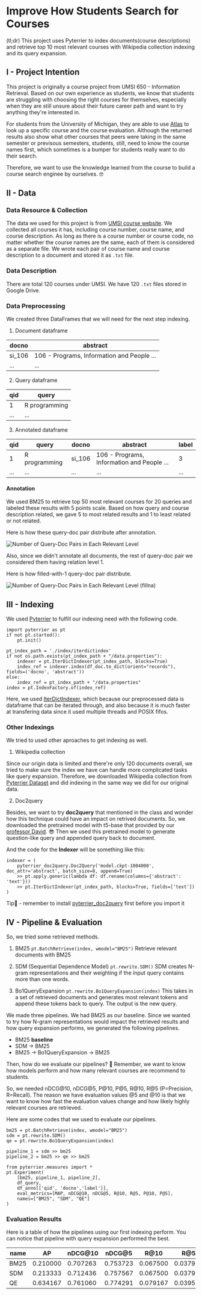 # Improve How Students Search for Courses
(tl;dr)
This project uses Pyterrier to index documents(course descriptions) and retrieve top 10 most relevant courses with Wikipedia collection indexing and its query expansion.


## I - Project Intention
This project is originally a course project from UMSI 650 - Information Retrieval. Based on our own experience as students, we know that students are struggling with choosing the right courses for themselves, especially when they are still unsure about their future career path and want to try anything they're interested in.

For students from the University of Michigan, they are able to use [Atlas](https://atlas.ai.umich.edu/) to look up a specific course and the course evaluation. Although the returned results also show what other courses that peers were taking in the same semester or previsous semesters, students, still, need to know the course names first, which sometimes is a bumper for students really want to do their search.

Therefore, we want to use the knowledge learned from the course to build a course search enginee by ourselves. 🤓

## II - Data
### Data Resource & Collection
The data we used for this project is from [UMSI course website](https://www.si.umich.edu/programs/courses). We collected all courses it has, including course number, course name, and course description. As long as there is a course number or course code, no matter whether the course names are the same, each of them is considered as a separate file. We wrote each pair of course name and course description to a document and stored it as `.txt` file.

### Data Description
There are total 120 courses under UMSI. We have 120 `.txt` files stored in Google Drive.

### Data Preprocessing
We created three DataFrames that we will need for the next step indexing.

1. Document dataframe

docno | abstract
---|---
si_106 | 106 - Programs, Information and People ...
... | ...
  
2. Query dataframe

qid | query
--- | ---
1 | R programming
... | ...

3. Annotated dataframe

qid | query | docno | abstract | label
---| ---| --- | --- | --- 
1 | R programming | si_106 | 106 - Programs, Information and People ... | 3
...|...|...|...|...


#### Annotation
We used BM25 to retrieve top 50 most relevant courses for 20 queries and labeled these results with 5 points scale. Based on how query and course description related, we gave 5 to most related results and 1 to least related or not related.

Here is how these query-doc pair distribute after annotation.

![Number of Query-Doc Pairs in Each Relevant Level](https://github.com/yang19-zzy/umsi-course-IR/blob/main/image/barplot1.png)


Also, since we didn't annotate all documents, the rest of query-doc pair we considered them having relation level 1.

Here is how filled-with-1 query-doc pair distribute.

![Number of Query-Doc Pairs in Each Relevant Level (fillna)](https://github.com/yang19-zzy/umsi-course-IR/blob/main/image/barplot2.png)


## III - Indexing
We used [Pyterrier](https://pyterrier.readthedocs.io/en/latest/installation.html) to fulfill our indexing need with the following code.
```
import pyterrier as pt
if not pt.started():
    pt.init()

pt_index_path = './index/iterdictindex'
if not os.path.exists(pt_index_path + "/data.properties"):
    indexer = pt.IterDictIndexer(pt_index_path, blocks=True)
    index_ref = indexer.index(df_doc.to_dict(orient="records"), fields=('docno', 'abstract'))
else:
    index_ref = pt_index_path + "/data.properties"
index = pt.IndexFactory.of(index_ref)
```
Here, we used [IterDictIndexer](https://pyterrier.readthedocs.io/en/latest/terrier-indexing.html#iterdictindexer), which because our preprocessed data is dataframe that can be iterated through, and also because it is much faster at transfering data since it used multiple threads and POSIX fifos.

### Other Indexings
We tried to used other aproaches to get indexing as well.
1. Wikipedia collection

Since our origin data is limited and there're only 120 documents overall, we tried to make sure the index we have can handle more complicated tasks like query expansion. Therefore, we downloaded Wikipedia collection from [Pyterrier Dataset](https://pyterrier.readthedocs.io/en/latest/datasets.html#available-datasets) and did indexing in the same way we did for our original data.

2. Doc2query

Besides, we want to try **doc2query** that mentioned in the class and wonder how this technique could have an impact on retrived documents. So, we downloaded the pretrained model with t5-base that provided by our [professor David](https://jurgens.people.si.umich.edu/). 😎  Then we used this pretrained model to generate question-like query and appended query back to document.

And the code for the **Indexer** will be something like this:
```
indexer = (
    pyterrier_doc2query.Doc2Query('model.ckpt-1004000', doc_attr='abstract', batch_size=8, append=True)
    >> pt.apply.generic(lambda df: df.rename(columns={'abstract': 'text'}))
    >> pt.IterDictIndexer(pt_index_path, blocks=True, fields=['text'])
)
```
Tip📝 - remember to install [pyterrier_doc2query](https://github.com/terrierteam/pyterrier_doc2query) first before you import it

## IV - Pipeline & Evaluation
So, we tried some retrieved methods.
1. BM25
`pt.BatchRetrieve(index, wmodel="BM25")`
Retrieve relevant documents with BM25

2. SDM (Sequential Dependence Model)
`pt.rewrite.SDM()`
SDM creates N-gram representations and their weighting if the input query contains more than one words.

3. Bo1QueryExpansion
`pt.rewrite.Bo1QueryExpansion(index)`
This takes in a set of retrieved documents and generates most relevant tokens and append these tokens back to query. The output is the new query.

We made three pipelines. We had BM25 as our baseline. Since we wanted to try how N-gram representations would impact the retrieved results and how query expansion performs, we generated the following pipelines.
- BM25 **baseline**
- SDM -> BM25
- BM25 -> Bo1QueryExpansion -> BM25

Then, how do we evaluate our pipelines? 🤔  Remember, we want to know how models perform and how many relevant courses are recommend to students.

So, we needed nDCG@10, nDCG@5, P@10, P@5, R@10, R@5 (P=Precision, R=Recall). The reason we have evaluation values @5 and @10 is that we want to know how fast the evaluation values change and how likely highly relevant courses are retrieved.

Here are some codes that we used to evaluate our pipelines.
```
bm25 = pt.BatchRetrieve(index, wmodel="BM25")
sdm = pt.rewrite.SDM()
qe = pt.rewrite.Bo1QueryExpansion(index)

pipeline_1 = sdm >> bm25
pipeline_2 = bm25 >> qe >> bm25

from pyterrier.measures import *
pt.Experiment(
    [bm25, pipeline_1, pipeline_2],
    df_query,
    df_anno[['qid', 'docno','label']],
    eval_metrics=[MAP, nDCG@10, nDCG@5, R@10, R@5, P@10, P@5],
    names=["BM25", "SDM", "QE"]
)
```

### Evaluation Results
Here is a table of how the pipelines using our first indexing perform. You can notice that pipeline with query expansion performed the best.

name |	AP	| nDCG@10	| nDCG@5 |	R@10	| R@5	| P@10	| P@5
--- | --- | --- | --- | --- | --- | --- | --- 
BM25	|0.210000|	0.707263|	0.753723|	0.067500|	0.037917|	0.81|	0.91
SDM|	0.213333|	0.712436|	0.757567|	0.067500|	0.037917|	0.81|	0.91
QE|	0.634167|	0.761060|	0.774291|	0.079167|	0.039583|	0.95|	0.95

